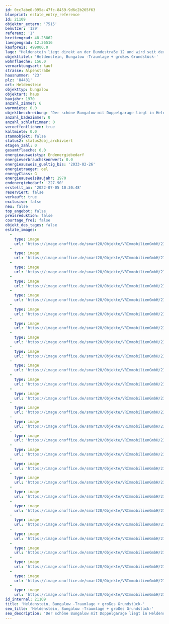 ```yaml
---
id: 0cc7abe0-095a-47fc-8459-9d6c2b265f63
blueprint: estate_entry_reference
Id: 21109
objektnr_extern: '7515'
benutzer: '129'
referenz: '1'
breitengrad: 48.23862
laengengrad: 12.36516
kaufpreis: 499000.0
lage: "Heldenstein liegt direkt an der Bundestraße 12 und wird seit der Fertigstellung der A 94 mit einer eigenen Anschlussstelle an diese angebunden. Als weitere wichtige regionale Verbindungsstraßen sind die Staatsstraßen 2084 und 2091 vorhanden.\r\n\r\nEin direkter Anschlussmöglichkeit an das Bahnstreckennetz ist über den Bahnhof im Ortsteil Weidenbach bzw. Ampfing gegeben. \r\n\r\nÖffentliche Busverbindungen sind im Stadtnetz und zu der Kreisstadt Mühldorf und den Gemeinden gegeben.\r\n\r\nHeldenstein ist eine Gemeinde im oberbayerischen Landkreis Mühldorf am Inn. Die Gemeinde liegt im Südostoberbayerischen im Alpenvorland zwischen den Flüssen Isen und Inn. In etwa 13 km östlicher Richtung liegt die Kreisstadt Mühldorf sowie rd. 20 km westlicher Richtung liegt Dorfen. Die Entfernung zur Landeshauptstadt München beträgt rd. 67 km. \r\n\r\nDie Gemeinde Heldenstein besteht aus 23 Ortsteilen. Es gibt die Gemarkungen Heldenstein, Lauterbach und Weidenbach. Die umliegenden Nachbargemeinden sind Waldkraiburg, Rattenkirchen, Obertaufkirchen, Oberbergkirchen und Ampfing. \r\n\r\nIn Heldenstein sind produzierendes und verarbeitendes Gewerbe, Handel und Verkehr, Bauhauptgewerbe und sonstigen Wirtschaftsbereichen zu finden.  \r\n\r\nDie Einwohnerzahl beträgt rd. 2.700 Personen.\r\n\r\nDie Verkaufseinheit liegt in sehr guter, beliebter und ruhiger Ortsrandlage mit schönem\r\nBlick auf Feld/Wald."
objekttitel: 'Heldenstein, Bungalow -Traumlage + großes Grundstück-'
wohnflaeche: 156.0
vermarktungsart: kauf
strasse: Alpenstraße
hausnummer: '23'
plz: '84431'
ort: Heldenstein
objekttyp: bungalow
objektart: haus
baujahr: 1970
anzahl_zimmer: 6
warmmiete: 0.0
objektbeschreibung: "Der schöne Bungalow mit Doppelgarage liegt in Heldenstein in sehr guter, beliebter und ruhiger Ortsrandlage mit schönem Blick auf Feld/Wald.\r\n\r\nDas Anwesen wurde im Jahr 1970/1971 in massiver Bauausführung errichtet und laufend unterhalten und renoviert. Eine Nutzung des Anwesens im derzeitigen Zustand ist nach Erledigung von Malerarbeiten sehr gut möglich. Um den Wohnstandart zu heben, sind entsprechende Modernisierungen / Renovierungen sinnvoll. Diese können in Verbindung mit dem Objekterwerb oder zu einen entsprechenden späteren Zeitpunkt erfolgen.\r\n\r\nGrundsätzlich stehen im Anwesen die Flächen im Erdgeschoss, Kellergeschoss, Doppelgarage, Terrasse und der schöne große Garten in Süd-/Westlage zur Verfügung.\r\n\r\nFolgende Flächen stehen zur Verfügung:\r\n\r\nA) Wohnflächen\r\n\r\nErdgeschoss\r\n\r\n- Diele, ca. 10 m²\r\n- Kochen/Essen, ca. 18 m²\r\n- Wohnen mit Kaminofen, ca. 33 m²\r\n- WC, ca. 2 m²\r\n- Garderobe, ca. 2 m²\r\n- Flur, ca. 6 m²\r\n- Bad/WC (Wanne/Dusche), ca. 8 m²\r\n- Gast, ca. 14 m²\r\n- Eltern, ca. 22 m²\r\n- Kind, ca. 13 m²\r\n\r\n- Summe, ca. 128 m²\r\n\r\n- Terrassenfläche \r\n\r\nKellergeschoss (Wohnfläche)\r\n\r\n- Hobbyraum, ca. 32 m², Ansatz 1/2 ca. 16 m²\r\n- Keller 2, ca. 24 m², Ansatz 1/2 ca. 12 m²\r\n\r\n- Summe, ca. 28 m²\r\n\r\n- Wohnfläche Erdgeschoss + Kellergeschoss, ca. 156 m²\r\n\r\nB) Kellergeschoss Nutzfläche\r\n\r\n- Keller 1, ca. 20 m²\r\n- Keller Diele, ca. 16 m²\r\n- Waschküche/Bad, ca. 12 m²\r\n- Tankraum, ca. 15 m²\r\n- Heizraum, ca. 11 m² (Heizkessel Baujahr 2014)\r\n\r\n- Summe Nutzfläche ca. 74 m²\r\n\r\n\r\nC)  Außenbereich\r\n\r\n- große Gartenfläche mit Teich\r\n\r\nGerne zeigen wir Ihnen das Objekt in einem unverbindlichen Besichtigungstermin und informieren Sie über weitere Details."
anzahl_badezimmer: 0
anzahl_schlafzimmer: 0
veroeffentlichen: true
kaltmiete: 0.0
stammobjekt: false
status2: status2obj_archiviert
etagen_zahl: 0
gesamtflaeche: 0.0
energieausweistyp: Endenergiebedarf
energieverbrauchskennwert: 0.0
energieausweis_gueltig_bis: '2033-02-26'
energietraeger: oel
energyClass: G
energieausweisBaujahr: 1970
endenergiebedarf: '227.90'
erstellt_am: '2022-07-05 10:30:48'
reserviert: false
verkauft: true
exclusive: false
neu: false
top_angebot: false
preisreduktion: false
courtage_frei: false
objekt_des_tages: false
estate_images:
  -
    type: image
    url: 'https://image.onoffice.de/smart20/Objekte/VRImmobilienGmbH/21109/cd88bda5-f57f-4c4d-810f-2a3d99f191db.jpg'
  -
    type: image
    url: 'https://image.onoffice.de/smart20/Objekte/VRImmobilienGmbH/21109/8ad983f8-1081-49a3-bf36-0b64e00678ed.jpg'
  -
    type: image
    url: 'https://image.onoffice.de/smart20/Objekte/VRImmobilienGmbH/21109/55fd6c48-e218-4d2d-bfe7-646b8b3583f2.jpg'
  -
    type: image
    url: 'https://image.onoffice.de/smart20/Objekte/VRImmobilienGmbH/21109/200955e8-5e44-41c3-871f-4164306596fc.jpg'
  -
    type: image
    url: 'https://image.onoffice.de/smart20/Objekte/VRImmobilienGmbH/21109/8d260797-0028-4e1b-8d93-32059e159339.jpg'
  -
    type: image
    url: 'https://image.onoffice.de/smart20/Objekte/VRImmobilienGmbH/21109/2a780724-2931-4110-a3ae-d3695333a429.jpg'
  -
    type: image
    url: 'https://image.onoffice.de/smart20/Objekte/VRImmobilienGmbH/21109/5b1fad22-6b16-445f-a47b-d883e21b6ebe.jpg'
  -
    type: image
    url: 'https://image.onoffice.de/smart20/Objekte/VRImmobilienGmbH/21109/d9717a7f-6a3e-4e10-8fd3-bd2ac6755887.jpg'
  -
    type: image
    url: 'https://image.onoffice.de/smart20/Objekte/VRImmobilienGmbH/21109/ed701933-c43a-4a57-9029-b8d8dd99da19.jpg'
  -
    type: image
    url: 'https://image.onoffice.de/smart20/Objekte/VRImmobilienGmbH/21109/d8468f14-18f9-4e67-93a2-19e8fe092c18.jpg'
  -
    type: image
    url: 'https://image.onoffice.de/smart20/Objekte/VRImmobilienGmbH/21109/312cc0af-94d9-4886-b2d4-d0f7749ec6af.jpg'
  -
    type: image
    url: 'https://image.onoffice.de/smart20/Objekte/VRImmobilienGmbH/21109/7103681d-8155-42ab-8831-22040d631b5a.jpg'
  -
    type: image
    url: 'https://image.onoffice.de/smart20/Objekte/VRImmobilienGmbH/21109/b0b474b7-6bae-4474-9c73-e6250001f521.jpg'
  -
    type: image
    url: 'https://image.onoffice.de/smart20/Objekte/VRImmobilienGmbH/21109/c33b2068-8684-4c3b-94b6-b45961671d2e.jpg'
  -
    type: image
    url: 'https://image.onoffice.de/smart20/Objekte/VRImmobilienGmbH/21109/fbf21248-e96e-4093-8816-eca6aa0e3752.jpg'
  -
    type: image
    url: 'https://image.onoffice.de/smart20/Objekte/VRImmobilienGmbH/21109/46b3dd54-5f0e-439c-843c-2c40c80a5913.jpg'
  -
    type: image
    url: 'https://image.onoffice.de/smart20/Objekte/VRImmobilienGmbH/21109/9a9c1cf9-c070-4e60-980d-3ac44321e474.jpg'
  -
    type: image
    url: 'https://image.onoffice.de/smart20/Objekte/VRImmobilienGmbH/21109/55325f4b-faa1-421a-b9e9-58919b32fb80.jpg'
  -
    type: image
    url: 'https://image.onoffice.de/smart20/Objekte/VRImmobilienGmbH/21109/b470d5c6-b723-406a-b291-fc66e65f0873.jpg'
  -
    type: image
    url: 'https://image.onoffice.de/smart20/Objekte/VRImmobilienGmbH/21109/9924e980-8bde-4340-995f-a7d344989292.jpg'
  -
    type: image
    url: 'https://image.onoffice.de/smart20/Objekte/VRImmobilienGmbH/21109/74a16a06-474a-45cb-abf8-e445f0817bb2.jpg'
  -
    type: image
    url: 'https://image.onoffice.de/smart20/Objekte/VRImmobilienGmbH/21109/bdb136e0-c144-4441-a73f-0b13eefe0bb0.jpg'
  -
    type: image
    url: 'https://image.onoffice.de/smart20/Objekte/VRImmobilienGmbH/21109/b5ca278e-3d03-4456-b247-858b6e3e47af.jpg'
  -
    type: image
    url: 'https://image.onoffice.de/smart20/Objekte/VRImmobilienGmbH/21109/b70806aa-aae1-485d-8b44-0691a05c968b.jpg'
  -
    type: image
    url: 'https://image.onoffice.de/smart20/Objekte/VRImmobilienGmbH/21109/7e2bd6ab-46b8-4018-bf14-0ba41f3a6a2b.jpg'
  -
    type: image
    url: 'https://image.onoffice.de/smart20/Objekte/VRImmobilienGmbH/21109/821662e3-c7c1-4c55-95ef-2f87163e29f5.jpg'
id_internal: 21109
title: 'Heldenstein, Bungalow -Traumlage + großes Grundstück-'
seo_title: 'Heldenstein, Bungalow -Traumlage + großes Grundstück-'
seo_description: "Der schöne Bungalow mit Doppelgarage liegt in Heldenstein in sehr guter, beliebter und ruhiger Ortsrandlage mit schönem Blick auf Feld/Wald.\r\n\r\nDas Anwesen wu"
---
```

